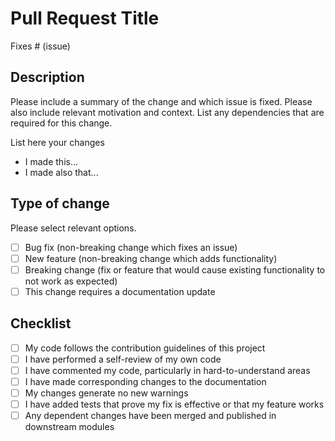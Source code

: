 # Pull Request Title

Fixes # (issue)

## Description

Please include a summary of the change and which issue is fixed. Please also include relevant motivation and context. List any dependencies that are required for this change.

List here your changes

- I made this...
- I made also that...

## Type of change

Please select relevant options.

- [ ] Bug fix (non-breaking change which fixes an issue)
- [ ] New feature (non-breaking change which adds functionality)
- [ ] Breaking change (fix or feature that would cause existing functionality to not work as expected)
- [ ] This change requires a documentation update

## Checklist

- [ ] My code follows the contribution guidelines of this project
- [ ] I have performed a self-review of my own code
- [ ] I have commented my code, particularly in hard-to-understand areas
- [ ] I have made corresponding changes to the documentation
- [ ] My changes generate no new warnings
- [ ] I have added tests that prove my fix is effective or that my feature works
- [ ] Any dependent changes have been merged and published in downstream modules
